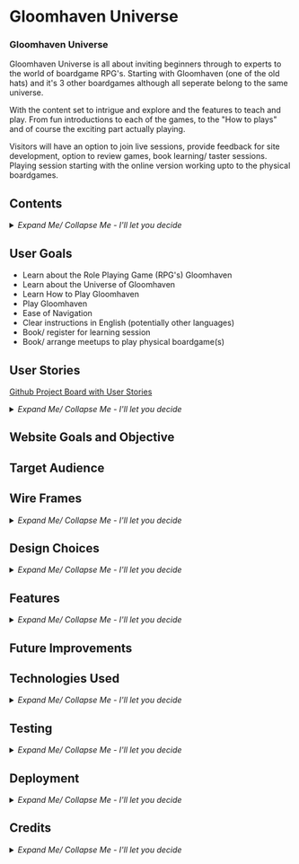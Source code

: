 # Gloomhaven Universe

### **Gloomhaven Universe** <!--Add website link in here-->

<!--Write a paragraph ot 2 About the website, it's function and goals-->

Gloomhaven Universe is all about inviting beginners through to experts to the world of boardgame RPG's. Starting with Gloomhaven (one of the old hats) and it's 3 other boardgames although all seperate belong to the same universe.

With the content set to intrigue and explore and the features to teach and play. From fun introductions to each of the games, to the "How to plays" and of course the exciting part actually playing.

Visitors will have an option to join live sessions, provide feedback for site development, option to review games, book learning/ taster sessions. Playing session starting with the online version working upto to the physical boardgames. 

<!--Insert img with the different platforms and how the screen is displayed-->

## Contents 
<!--Change contents to relevance this is just initial layout and add links to relevant section, use into collapse & expand lists for ease of navigation-->
<details>
    <summary><i>Expand Me/ Collapse Me - I'll let you decide</i></summary>

+ [User Goals](#user-goals) 
+ [User Stories](#user-stories)
    + User Story 1
    + User Story 2 
    + User Story 3
    + User Story 4
    + <!-- Add additional User Storys as & when needed-->
+ [Website Goals & Objectives](#website-goals-and-objective)
+ [Target Audience](#target-audience)
+ [Wireframes](#wire-frames)
    + Mobile Wireframes
    + Tablet Wireframes
    + Laptop Wireframes
    + Desktop Wireframes
+ [Design Choices](#design-choices)
    + Typography
    + Color Scheme
    + Images
    + Responsiveness
+ [Features](#features)<!--Review and complete this section when wireframes completed-->
    + Existing Features
        + Header
        + Footer
        + 404 HTML Error Page
        + 404 Under Construction
+ [Future Improvements](#future-improvements)
+ [Technologies Used](#technologies-used)
    + Languages
    + Libraries & Framework
    + Tools
+ [Testing](#testing)
    + Bugs Fixed
    + Responsiveness Tests
    + Code Validation
        + HTML
        + CSS
    + Feature Testing
    + Accessibility Testing
    + Lighthouse Testing
    + Browser Testing
+ [Deployment](#deployment)
    + To deploy the project
    + To fork the project
    + To clone the project
+ [Credits](#credits)

<!--Add link to back to top of contents-->

</details>

## User Goals<!--Add what I believe the user goals are-->
+ Learn about the Role Playing Game (RPG's) Gloomhaven
+ Learn about the Universe of Gloomhaven
+ Learn How to Play Gloomhaven
+ Play Gloomhaven 
+ Ease of Navigation
+ Clear instructions in English (potentially other languages)
+ Book/ register for learning session
+ Book/ arrange meetups to play physical boardgame(s)


## User Stories<!--If possible downlod project board from Github if not link to github projects and then additional link as evidence to user story-->

[Github Project Board with User Stories](https://github.com/users/JLatham85/projects/3)

<details> 
<summary><i>Expand Me/ Collapse Me - I'll let you decide</i></summary>

#### **User Story 1**
#### **User Story 2**
#### **User Story 3**
#### **User Story 4**
#### **Space for additional remove if not needed**<!-- Add additional User Storys as & when needed-->

</details>


## Website Goals and Objective<!--Whats my aim for this website-->

## Target Audience<!--Who or what audience is the website aimed at-->

## Wire Frames<!--Add what tool was used explain best practices-->

<details> 
<summary><i>Expand Me/ Collapse Me - I'll let you decide</i></summary>


#### **Mobile Wireframes** <!--Create link to wireframe or copy and paste wireframe-->

#### **Tablet Wireframes** <!--Create link to wireframe or copy and paste wireframe-->

#### **Laptop Wireframes** <!--Create link to wireframe or copy and paste wireframe-->

#### **Desktop Wireframes** <!--Create link to wireframe or copy and paste wireframe-->

</details>

## Design Choices

<details> 
<summary><i>Expand Me/ Collapse Me - I'll let you decide</i></summary>

#### **Typography**

<details> 
<summary><i>Expand Me/ Collapse Me - I'll let you decide</i></summary>
</details>

#### **Color Scheme** <!--Use a contrast site as well and mention this-->

<!--CSS Name - Color in css thats pre-determined-->
<!--Comment - Where is this predetermined color for-->

<details> 
<summary><i>Expand Me/ Collapse Me - I'll let you decide</i></summary>

| CSS Name | HEX | RGB | Comment |
|----------|:---:|:---:|---------|
|Example 1 | Ex1 | Ex 1| Example 1 | 

</details>

#### **Images** <!--Insert any tools used to generate images and add which programme we used to render-->

<details> 
<summary><i>Expand Me/ Collapse Me - I'll let you decide</i></summary>

</details>

#### **Responsiveness**

<details> 
<summary><i>Expand Me/ Collapse Me - I'll let you decide</i></summary>

</details>

</details> <!--Insert before this details to include in Design choices-->

<!--Add back to top link for design choices-->

## Features<!--Add features as we go on with coding written-->

<details> 
<summary><i>Expand Me/ Collapse Me - I'll let you decide</i></summary>

#### **Existing Features** <!--Add features as we go on with coding evidenced-->

+ Header

+ Footer

+ 404 HTML Error Page

+ 404 Under Construction

+ **Space for additional remove if not needed**<!--Add additional when wireframe designs is done-->

</details>

</details> <!--Insert before this details to include in Design choices-->

<!--Add back to top link for design choices-->

## Future Improvements<!--Add targets once website complete-->

## Technologies Used 

<details> 
<summary><i>Expand Me/ Collapse Me - I'll let you decide</i></summary>

#### **Languages**
+ HTML5 <!--Link to description-->
+ CSS <!--Link to description-->

#### **Libraries and Framework** <!--List below is genric add/ remove where necessary-->

+ Bootstrap
+ Font Awesone
+ Google Fonts
+ Favicon

#### **Tools** <!--List below is genric add/ remove where necessary-->

+ VS Code
+ GitHub
+ GitPod
+ Balsamiq
+ W3C HTML Validation
+ W3C CSS Validation

</details>

## Testing<!--Brief description of how, what & why was tested-->

<details> 
<summary><i>Expand Me/ Collapse Me - I'll let you decide</i></summary>

#### **Bugs** <!--Any bugs found status and if fixed in a table array-->

<details> 
<summary><i>Expand Me/ Collapse Me - I'll let you decide</i></summary>

| Bug Found | Progress | Description of Bug | If resolved how |
|-----------|----------|--------------------|-----------------|
|Example 1  | Ex1      | Ex 1               | Example 1       | 

</details>

#### **Responsiness Tests**

<details> 
<summary><i>Expand Me/ Collapse Me - I'll let you decide</i></summary>

<!--Couple of paragraphs on what test where ran how, where, why. Also table array for checklist-->

| Screen Size Class | Screen Device | Navigation | Element Alignments | Content Placement | Functionality | Bugs (if any explain how fixed) |
|-------------------|---------------|------------|--------------------|-------------------|--------------|----------------------------------|
|Example1           | Ex1           | Ex 1       | Example1           |Example1           | Example1      | Example1                         |

</details>

#### **Code Validation**

<details> 
<summary><i>Expand Me/ Collapse Me - I'll let you decide</i></summary>

##### HTML:
<!--Brief description of validators used, what was tested i.e. page amount, how many errors. Also Pic example-->

##### CSS:

<!--Brief description of validators used, what was tested i.e. page amount, how many errors. Also Pic example-->

</details>

#### **Feature Testing** <!--How, what, why & result description - potentially create checklist in excel or table here of features and testing results-->

<details> 
<summary><i>Expand Me/ Collapse Me - I'll let you decide</i></summary>

</details> <!--Add above here for Feature Testing-->

#### **Accessibility Testing** 

<details> 
<summary><i>Expand Me/ Collapse Me - I'll let you decide</i></summary>

##### **Wave Tool** <!--Use wave tool to test and how, what, where, why & result if errors-->

##### **Color Contrast** <!--Use Color contrast accessibility tester. How, what, where, why & result if errors-->

</details>

#### **Lighthouse Testing** <!--How, what, why & result description - potentially download errors page convert to excel list How, what, where, why & result if errors-->

<details> 
<summary><i>Expand Me/ Collapse Me - I'll let you decide</i></summary>

</details> <!--Add above here for Lighthouse Testing-->

#### **Browser Testing** <!--Search top browsers and test website on all, give descriptions and examples-->

<details> 
<summary><i>Expand Me/ Collapse Me - I'll let you decide</i></summary>

</details> <!--Add above here for Browser Testing-->

</details> 

## **Deployment**<!--Describe how you deployed (if relevant also forked & cloned) through GitHub-->

<details> 
<summary><i>Expand Me/ Collapse Me - I'll let you decide</i></summary>

</details> <!--Add above here for Deployment-->

## **Credits** 

<details> 
<summary><i>Expand Me/ Collapse Me - I'll let you decide</i></summary>

+ Supported from:
    + Simen Daehlin

+ Coding Assistance and inspiration:
    + Example

+ Visual Content:
    + Example

+ Images: 
    + Example

</details> <!--Add above here for Credits-->


[def]: user